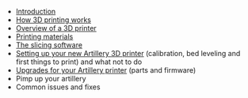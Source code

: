 - [Introduction](index)
- [How 3D printing works](understanding-3d-printing)
- [Overview of a 3D printer](3d-printer-overview)
- [Printing materials](materials)
- [The slicing software](slicer)
- [Setting up your new Artillery 3D printer](setup) (calibration, bed leveling and first things to print) and what not to do
- [Upgrades for your Artillery printer](upgrades) (parts and firmware)
- Pimp up your artillery
- Common issues and fixes